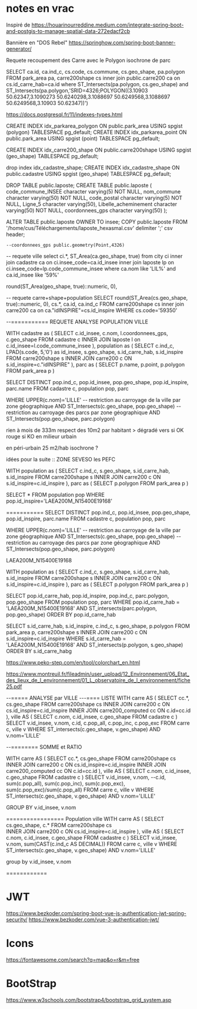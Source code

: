 # notes en vrac

Inspiré de 
   https://houarinourreddine.medium.com/integrate-spring-boot-and-postgis-to-manage-spatial-data-272edacf2cb
   
Bannière en "DOS Rebel"
   https://springhow.com/spring-boot-banner-generator/
   
   
Requete recoupement des Carre avec le Polygon isochrone de parc

SELECT ca.id, ca.ind_c, cs.code, cs.commune, cs.geo_shape, pa.polygon
 FROM park_area pa, carre200shape cs inner join public.carre200 ca on cs.id_carre_hab=ca.id
 where ST_Intersects(pa.polygon, cs.geo_shape) and ST_Intersects(pa.polygon,'SRID=4326;POLYGON((3.10903 50.62347,3.1090273 50.6240298,3.1088697 50.6249568,3.1088697 50.6249568,3.10903 50.62347))')
	 
	 
	 
https://docs.postgresql.fr/11/indexes-types.html
	 
CREATE INDEX idx_parkarea_polygon
    ON public.park_area USING spgist
    (polygon)
    TABLESPACE pg_default;
CREATE INDEX idx_parkarea_point
    ON public.park_area USING spgist
    (point)
    TABLESPACE pg_default;
    
CREATE INDEX idx_carre200_shape
    ON public.carre200shape USING spgist
    (geo_shape)
    TABLESPACE pg_default;

drop index idx_cadastre_shape;
CREATE INDEX idx_cadastre_shape
    ON public.cadastre USING spgist
    (geo_shape)
    TABLESPACE pg_default;
    
    
DROP TABLE public.laposte;
CREATE TABLE public.laposte (
	code_commune_INSEE character varying(5) NOT NULL,
	nom_commune character varying(50) NOT NULL,
	code_postal character varying(5) NOT NULL,
	Ligne_5 character varying(50),
	Libelle_acheminement character varying(50) NOT NULL,
	coordonnees_gps character varying(50)
);

ALTER TABLE public.laposte OWNER TO insee;
COPY public.laposte FROM '/home/cus/Téléchargements/laposte_hexasmal.csv' delimiter ';' csv header; 


	--coordonnees_gps public.geometry(Point,4326)
	
-- requete ville
select ci.*, ST_Area(ca.geo_shape, true)
from city ci 
	inner join cadastre ca on ci.insee_code=ca.id_insee
	inner join laposte lp on ci.insee_code=lp.code_commune_insee
where ca.nom like 'LIL%' and ca.id_insee like '59%'


round(ST_Area(geo_shape, true)::numeric, 0),

-- requete carre+shape+population
SELECT 
	round(ST_Area(cs.geo_shape, true)::numeric, 0),
	cs.*, ca.id, ca.ind_c
FROM carre200shape cs inner join carre200 ca on ca."idINSPIRE"=cs.id_inspire
WHERE cs.code='59350'





--===========  REQUETE ANALYSE POPULATION VILLE

WITH 
 cadastre as (
	 SELECT c.id_insee, c.nom, l.coordonnees_gps, c.geo_shape
	 FROM cadastre c INNER JOIN laposte l on c.id_insee=l.code_commune_insee
  ),
  population as (
	  SELECT c.ind_c, LPAD(s.code, 5,'0') as id_insee, s.geo_shape, s.id_carre_hab, s.id_inspire
	  FROM carre200shape s INNER JOIN carre200 c ON s.id_inspire=c."idINSPIRE"
  ),
  parc as (
  	SELECT p.name, p.point, p.polygon FROM park_area p
  )

SELECT DISTINCT pop.ind_c, pop.id_insee, pop.geo_shape, pop.id_inspire, parc.name
FROM 
	cadastre c, 
	population pop,
	parc 

WHERE UPPER(c.nom)='LILLE' 
-- restriction au carroyage de la ville par zone géographique
AND ST_Intersects(c.geo_shape, pop.geo_shape)
-- restriction au carroyage des parcs par zone géographique
AND ST_Intersects(pop.geo_shape, parc.polygon)



rien à mois de 333m
respect des 10m2 par habitant > dégradé vers si OK rouge si KO
en milieur urbain

en péri-urbain
25 m2/hab 
isochrone ?



idées pour la suite ::
ZONE SEVESO
les PEFC



  
  
WITH 
  population as (
	SELECT c.ind_c, s.geo_shape, s.id_carre_hab, s.id_inspire
	FROM	carre200shape s 
		INNER JOIN carre200 c 
		ON s.id_inspire=c.id_inspire
  ),
  parc as (
  	SELECT p.polygon FROM park_area p
  )
  
SELECT *
FROM population pop
WHERE pop.id_inspire='LAEA200M_N15400E19168'


===========
SELECT DISTINCT pop.ind_c, pop.id_insee, pop.geo_shape, pop.id_inspire, parc.name
FROM 
	cadastre c, 
	population pop,
	parc 

WHERE UPPER(c.nom)='LILLE' 
-- restriction au carroyage de la ville par zone géographique
AND ST_Intersects(c.geo_shape, pop.geo_shape)
-- restriction au carroyage des parcs par zone géographique
AND ST_Intersects(pop.geo_shape, parc.polygon)

  
LAEA200M_N15400E19168



WITH 
  population as (
	SELECT c.ind_c, s.geo_shape, s.id_carre_hab, s.id_inspire
	FROM	carre200shape s 
		INNER JOIN carre200 c 
		ON s.id_inspire=c.id_inspire
  ),
  parc as (
  	SELECT p.polygon FROM park_area p
  )

SELECT pop.id_carre_hab, pop.id_inspire, pop.ind_c, parc.polygon, pop.geo_shape
FROM population pop, parc
WHERE pop.id_carre_hab = 'LAEA200M_N15400E19168'
AND ST_intersects(parc.polygon, pop.geo_shape)
ORDER BY pop.id_carre_hab


SELECT s.id_carre_hab, s.id_inspire, c.ind_c, s.geo_shape, p.polygon
FROM park_area p, carre200shape s INNER JOIN carre200 c ON s.id_inspire=c.id_inspire
WHERE s.id_carre_hab = 'LAEA200M_N15400E19168' AND ST_intersects(p.polygon, s.geo_shape)
ORDER BY s.id_carre_habg



https://www.peko-step.com/en/tool/colorchart_en.html

https://www.montreuil.fr/fileadmin/user_upload/12_Environnement/06_Etat_des_lieux_de_l_environnement/01_L_observatoire_de_l_environnement/fiche25.pdf



--=====    ANALYSE par VILLE
---==== LISTE 
WITH 
 carre AS (
	SELECT cc.*, cs.geo_shape
	FROM 
		carre200shape cs  INNER JOIN carre200 c 
			ON cs.id_inspire=c.id_inspire
		INNER JOIN carre200_computed cc ON c.id=cc.id
	),
  ville AS (
  	SELECT c.nom, c.id_insee, c.geo_shape FROM cadastre c
  )
SELECT v.id_insee, v.nom, c.id, c.pop_all, c.pop_inc, c.pop_exc
FROM carre c, ville v
WHERE ST_intersects(c.geo_shape, v.geo_shape)
AND v.nom='LILLE'

--======== SOMME et RATIO

WITH 
 carre AS (
	SELECT cc.*, cs.geo_shape
	FROM 
		carre200shape cs  
		INNER JOIN carre200 c ON cs.id_inspire=c.id_inspire
		INNER JOIN carre200_computed cc ON c.id=cc.id
	),
  ville AS (
  	SELECT c.nom, c.id_insee, c.geo_shape FROM cadastre c
  )
SELECT v.id_insee, v.nom, 
--c.id, 
sum(c.pop_all), sum(c.pop_inc), sum(c.pop_exc), sum(c.pop_exc)/sum(c.pop_all)
FROM carre c, ville v
WHERE ST_intersects(c.geo_shape, v.geo_shape)
AND v.nom='LILLE'

GROUP BY v.id_insee, v.nom

=================
Population ville
WITH 
 carre AS (
    SELECT cs.geo_shape, c.*
    FROM 
        carre200shape cs  
        INNER JOIN carre200 c 
            ON cs.id_inspire=c.id_inspire
    ),
  ville AS (
    SELECT c.nom, c.id_insee, c.geo_shape FROM cadastre c
  )
SELECT v.id_insee, v.nom, sum(CAST(c.ind_c AS DECIMAL))
FROM carre c, ville v
WHERE ST_intersects(c.geo_shape, v.geo_shape)
AND v.nom='LILLE'

group by v.id_insee, v.nom






============


#  JWT
https://www.bezkoder.com/spring-boot-vue-js-authentication-jwt-spring-security/
https://www.bezkoder.com/vue-3-authentication-jwt/

# Icons
https://fontawesome.com/search?q=map&o=r&m=free

# BootStrap
https://www.w3schools.com/bootstrap4/bootstrap_grid_system.asp